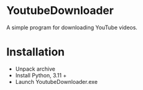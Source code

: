 ﻿# YoutubeDownloader
A simple program for downloading YouTube videos.
# Installation
* Unpack archive
* Install Python, 3.11 +
* Launch YoutubeDownloader.exe

